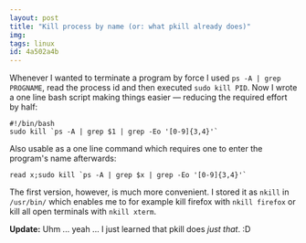 ```yaml
---
layout: post
title: "Kill process by name (or: what pkill already does)"
img: 
tags: linux
id: 4a502a4b
---
```


Whenever I wanted to terminate a program by force I used `ps -A | grep PROGNAME`, read the process id and then executed `sudo kill PID`. Now I wrote a one line bash script making things easier — reducing the required effort by half:

    #!/bin/bash
    sudo kill `ps -A | grep $1 | grep -Eo '[0-9]{3,4}'`

Also usable as a one line command which requires one to enter the program's name afterwards:

    read x;sudo kill `ps -A | grep $x | grep -Eo '[0-9]{3,4}'`

The first version, however, is much more convenient. I stored it as `nkill` in `/usr/bin/` which enables me to for example kill firefox with `nkill firefox` or kill all open terminals with `nkill xterm`.

**Update:** Uhm ... yeah ... I just learned that pkill does *just that*. :D